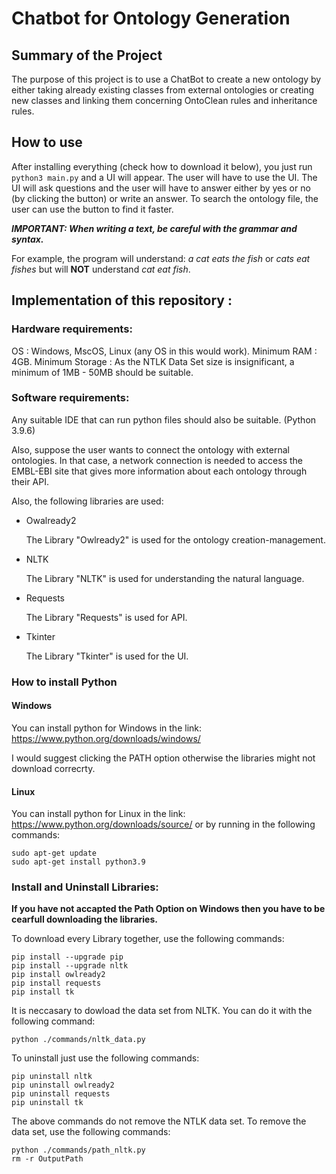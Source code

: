 # Chatbot for Ontology Generation

## Summary of the Project
The purpose of this project is to use a ChatBot to create a new ontology by either taking already existing classes from external ontologies or creating new classes and linking them concerning OntoClean rules and inheritance rules.

## How to use
After installing everything (check how to download it below), you just run `python3 main.py` and a UI will appear. The user will have to use the UI. The UI will ask questions and the user will have to answer either by yes or no (by clicking the button) or write an answer. To search the ontology file, the user can use the button to find it faster.

***IMPORTANT: When writing a text, be careful with the grammar and syntax.***

For example, the program will understand: *a cat eats the fish* or *cats eat fishes* but will **NOT** understand *cat eat fish*.

## Implementation of this repository :
### Hardware requirements: 
OS : Windows, MscOS, Linux (any OS in this would work). Minimum RAM : 4GB. Minimum Storage : As the NTLK Data Set size is insignificant, a minimum of 1MB - 50MB should be suitable.

### Software requirements: 
Any suitable IDE that can run python files should also be suitable. (Python 3.9.6)

Also, suppose the user wants to connect the ontology with external ontologies. In that case, a network connection is needed to access the EMBL-EBI site that gives more information about each ontology through their API.

Also, the following libraries are used:
- Owalready2

  The Library "Owlready2" is used for the ontology creation-management.

- NLTK 

  The Library "NLTK" is used for understanding the natural language.

- Requests

  The Library "Requests" is used for API. 

- Tkinter

  The Library "Tkinter" is used for the UI.

### How to install Python
#### Windows
You can install python for Windows in the link: https://www.python.org/downloads/windows/ 

I would suggest clicking the PATH option otherwise the libraries might not download correcrty.

#### Linux
You can install python for Linux in the link: https://www.python.org/downloads/source/
or by running in the following commands:
```
sudo apt-get update
sudo apt-get install python3.9
```

### Install and Uninstall Libraries:
**If you have not accapted the Path Option on Windows then you have to be cearfull downloading the libraries.**

To download every Library together, use the following commands:

```
pip install --upgrade pip
pip install --upgrade nltk
pip install owlready2
pip install requests
pip install tk
```

It is neccasary to dowload the data set from NLTK. You can do it with the following command:
```
python ./commands/nltk_data.py
```

To uninstall just use the following commands:

```
pip uninstall nltk
pip uninstall owlready2
pip uninstall requests
pip uninstall tk
```

The above commands do not remove the NTLK data set. To remove the data set, use the following commands: 
```
python ./commands/path_nltk.py
rm -r OutputPath
``` 
